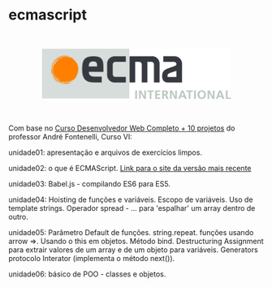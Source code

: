 # ecmascript

<br>
<p align="center">
    <img src="img/Ecma_International_Logo.svg" alt="logo ECMA international" height="100">
</p>
<br>

Com base no [Curso Desenvolvedor Web Completo + 10 projetos](https://www.udemy.com/course/curso-desenvolvedor-web-completo/learn/lecture/7980550?start=0#overview) do professor André Fontenelli, Curso VI: 

unidade01: apresentação e arquivos de exercícios limpos.

unidade02: o que é ECMAScript. [Link para o site da versão mais recente](https://www.ecma-international.org/publications-and-standards/standards/ecma-262/)

unidade03: Babel.js - compilando ES6 para ES5.

unidade04: Hoisting de funções e variáveis. Escopo de variáveis. Uso de template strings. Operador spread - ... para 'espalhar' um array dentro de outro.

unidade05: Parâmetro Default de funções. string.repeat. funções usando arrow =>. Usando o this em objetos. Método bind. Destructuring Assignment para extrair valores de um array e de um objeto para variáveis. Generators protocolo Interator (implementa o método next()).

unidade06: básico de POO - classes e objetos.